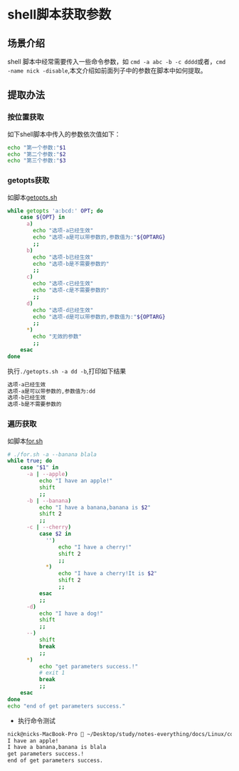 # shell脚本获取参数

## 场景介绍

shell 脚本中经常需要传入一些命令参数，如 ``cmd -a abc -b -c dddd``或者，``cmd -name nick -disable``,本文介绍如前面列子中的参数在脚本中如何提取。


## 提取办法  

### 按位置获取 

如下shell脚本中传入的参数依次值如下：

```bash 
echo "第一个参数:"$1
echo "第二个参数:"$2
echo "第三个参数:"$3
```


### getopts获取

如脚本[getopts.sh](getopts.sh)

```bash 
while getopts 'a:bcd:' OPT; do
    case ${OPT} in
      a)
        echo "选项-a已经生效"
        echo "选项-a是可以带参数的,参数值为:"${OPTARG}
        ;;
      b)
        echo "选项-b已经生效"
        echo "选项-b是不需要参数的"
        ;;
      c)
        echo "选项-c已经生效"
        echo "选项-c是不需要参数的"
        ;;
      d)
        echo "选项-d已经生效"
        echo "选项-d是可以带参数的,参数值为:"${OPTARG}
        ;;
      *)
        echo "无效的参数"
        ;;
    esac
done
```

执行``./getopts.sh -a dd -b``,打印如下结果 

```bash 
选项-a已经生效
选项-a是可以带参数的,参数值为:dd
选项-b已经生效
选项-b是不需要参数的
```

### 遍历获取  


如脚本[for.sh](for.sh)

```bash
# ./for.sh -a --banana blala
while true; do
    case "$1" in
      -a | --apple)
          echo "I have an apple!"
          shift
          ;;
      -b | --banana)
          echo "I have a banana,banana is $2"
          shift 2
          ;;
      -c | --cherry)
          case $2 in
            '')
                echo "I have a cherry!"
                shift 2
                ;;
            *)
                echo "I have a cherry!It is $2"
                shift 2
                ;;
          esac
          ;;
      -d)
          echo "I have a dog!"
          shift
          ;;
      --)
          shift
          break
          ;;
      *)
          echo "get parameters success.!"
          # exit 1
          break
          ;;
    esac
done
echo "end of get parameters success."
```

* 执行命令测试 

```bash 
nick@nicks-MacBook-Pro  ~/Desktop/study/notes-everything/docs/Linux/content   master ●  ./for.sh -a --banana blala
I have an apple!
I have a banana,banana is blala
get parameters success.!
end of get parameters success.
```

